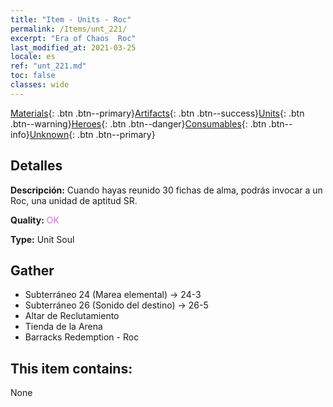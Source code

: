 ```yaml
---
title: "Item - Units - Roc"
permalink: /Items/unt_221/
excerpt: "Era of Chaos  Roc"
last_modified_at: 2021-03-25
locale: es
ref: "unt_221.md"
toc: false
classes: wide
---
```

 [Materials](/es/Items/){: .btn .btn--primary}[Artifacts](/es/Items/Artifacts/){: .btn .btn--success}[Units](/es/Items/Units/){: .btn .btn--warning}[Heroes](/es/Items/Heroes/){: .btn .btn--danger}[Consumables](/es/Items/Consumables/){: .btn .btn--info}[Unknown](/es/Items/Unknown/){: .btn .btn--primary}

## Detalles
 **Descripción:** Cuando hayas reunido 30 fichas de alma, podrás invocar a un Roc, una unidad de aptitud SR.

 **Quality:** <span style="color: #DA70D6">OK</span>

 **Type:** Unit Soul

## Gather

*    Subterráneo 24 (Marea elemental) -> 24-3 
*    Subterráneo 26 (Sonido del destino) -> 26-5 
*    Altar de Reclutamiento 
*    Tienda de la Arena 
*    Barracks Redemption - Roc 

## This item contains:

  None

